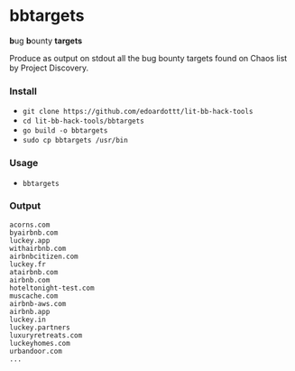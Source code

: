 # bbtargets

**b**ug **b**ounty **targets**

Produce as output on stdout all the bug bounty targets found on Chaos list by Project Discovery.  

### Install

- `git clone https://github.com/edoardottt/lit-bb-hack-tools`
- `cd lit-bb-hack-tools/bbtargets`
- `go build -o bbtargets`
- `sudo cp bbtargets /usr/bin`

### Usage

- `bbtargets`

### Output

```
acorns.com
byairbnb.com
luckey.app
withairbnb.com
airbnbcitizen.com
luckey.fr
atairbnb.com
airbnb.com
hoteltonight-test.com
muscache.com
airbnb-aws.com
airbnb.app
luckey.in
luckey.partners
luxuryretreats.com
luckeyhomes.com
urbandoor.com
...
```
